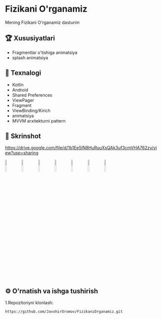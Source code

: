 # Fizikani O'rganamiz

Mening Fizikani O'rganamiz dasturim

## 🏆 Xususiyatlari

- Fragmentlar o'tishiga animatsiya
- splash animatsiya

## 🚀 Texnalogi

- Kotlin
- Android
- Shared Preferences
- ViewPager
- Fragment
- ViewBinding/Kirich
- animatsiya
- MVVM arxitekturni pattern

## 📸 Skrinshot
https://drive.google.com/file/d/1b1Ee5IN8HuRuuXsQAk3uf3cmVHA762zy/view?usp=sharing
<p float="left">
   <img src="https://drive.google.com/uc?export=view&id=1vJcKOJ3RiBNFDWXPgTN_E41Uhyj-IjMO" width="10%" />
   <img src="https://drive.google.com/uc?export=view&id=1d3Dl9B5Rn9LyTtDjdzIgN8RlGKVw_8xJ" width="10%" />
  <img src="https://drive.google.com/uc?export=view&id=19Cc2jIw5lplHuBv2JfRcPii4GKMMRDLt" width="10%" />
   <img src="https://drive.google.com/uc?export=view&id=1b1Ee5IN8HuRuuXsQAk3uf3cmVHA762zy" width="10%" />
  <img src="https://drive.google.com/uc?export=view&id=13wxhiAu3kSxofxSHJq-4eZUozFScijop" width="10%" />
  <img src="https://drive.google.com/uc?export=view&id=1nUCt2MBMBN-hAgRiAwzID9kNpvUex_OI" width="10%" />
  <img src="https://drive.google.com/uc?export=view&id=120_BVk2jPBKcpxqDpl0tz0m8aLzzV32u" width="10%" />

</p>

## ⚙️ O'rnatish va ishga tushirish

1.Repozitoriyni klonlash:

```bash
https://github.com/JavohirOromov/FizikaniOrganamiz.git
